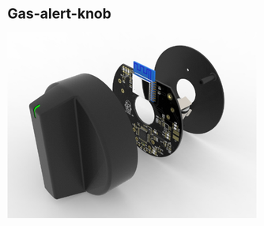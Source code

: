 # Gas-alert-knob

<center><img src="https://raw.githubusercontent.com/TripleC-Light/Gas-alert-knob/master/view.42.jpg" width=600></center>
